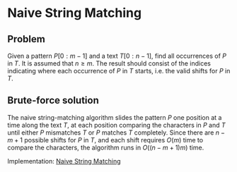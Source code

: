 # Naive String Matching

## Problem

Given a pattern $P[0:m-1]$ and a text $T[0:n-1]$, find all occurrences of $P$ in $T$. It is assumed that $n \geq m$. The result should consist of the indices indicating where each occurrence of $P$ in $T$ starts, i.e. the valid shifts for $P$ in $T$.

## Brute-force solution

The naive string-matching algorithm slides the pattern $P$ one position at a time along the text $T$, at each position comparing the characters in $P$ and $T$ until either $P$ mismatches $T$ or $P$ matches $T$ completely.
Since there are $n-m+1$ possible shifts for $P$ in $T$, and each shift requires $O(m)$ time to compare the characters, the algorithm runs in $O((n-m+1)m)$ time.

Implementation: [Naive String Matching](https://github.com/pl3onasm/AADS/blob/main/algorithms/string-matching/naive-matching/nsm.c)
